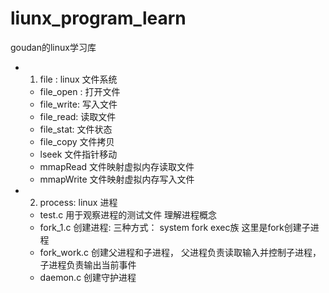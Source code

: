 # liunx_program_learn
goudan的linux学习库

- 1. file : linux 文件系统
    - file_open :   打开文件
    - file_write:   写入文件
    - file_read:    读取文件
    - file_stat:    文件状态
    - file_copy     文件拷贝
    - lseek         文件指针移动
    - mmapRead      文件映射虚拟内存读取文件
    - mmapWrite     文件映射虚拟内存写入文件
- 2. process: linux 进程

    - test.c        用于观察进程的测试文件 理解进程概念
    - fork_1.c      创建进程: 三种方式： system fork exec族 这里是fork创建子进程
    - fork_work.c   创建父进程和子进程， 父进程负责读取输入并控制子进程，子进程负责输出当前事件
    - daemon.c      创建守护进程
